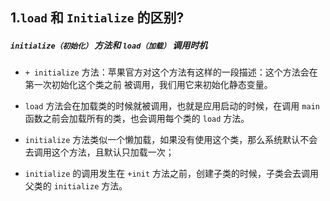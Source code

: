 ## 1.`load` 和 `Initialize` 的区别? 



##### `initialize（初始化）` 方法和 `load（加载）` 调用时机
* `+ initialize` 方法：苹果官方对这个方法有这样的一段描述：这个方法会在 第一次初始化这个类之前 被调用，我们用它来初始化静态变量。
* `load` 方法会在加载类的时候就被调用，也就是应用启动的时候，在调用 `main` 函数之前会加载所有的类，也会调用每个类的 `load` 方法。

* `initialize` 方法类似一个懒加载，如果没有使用这个类，那么系统默认不会去调用这个方法，且默认只加载一次；
* `initialize` 的调用发生在 `+init` 方法之前，创建子类的时候，子类会去调用父类的 `initialize` 方法。


